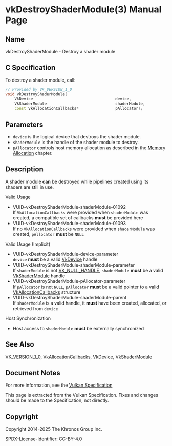 # vkDestroyShaderModule(3) Manual Page

## Name

vkDestroyShaderModule - Destroy a shader module



## [](#_c_specification)C Specification

To destroy a shader module, call:

```c++
// Provided by VK_VERSION_1_0
void vkDestroyShaderModule(
    VkDevice                                    device,
    VkShaderModule                              shaderModule,
    const VkAllocationCallbacks*                pAllocator);
```

## [](#_parameters)Parameters

- `device` is the logical device that destroys the shader module.
- `shaderModule` is the handle of the shader module to destroy.
- `pAllocator` controls host memory allocation as described in the [Memory Allocation](https://registry.khronos.org/vulkan/specs/latest/html/vkspec.html#memory-allocation) chapter.

## [](#_description)Description

A shader module **can** be destroyed while pipelines created using its shaders are still in use.

Valid Usage

- [](#VUID-vkDestroyShaderModule-shaderModule-01092)VUID-vkDestroyShaderModule-shaderModule-01092  
  If `VkAllocationCallbacks` were provided when `shaderModule` was created, a compatible set of callbacks **must** be provided here
- [](#VUID-vkDestroyShaderModule-shaderModule-01093)VUID-vkDestroyShaderModule-shaderModule-01093  
  If no `VkAllocationCallbacks` were provided when `shaderModule` was created, `pAllocator` **must** be `NULL`

Valid Usage (Implicit)

- [](#VUID-vkDestroyShaderModule-device-parameter)VUID-vkDestroyShaderModule-device-parameter  
  `device` **must** be a valid [VkDevice](https://registry.khronos.org/vulkan/specs/latest/man/html/VkDevice.html) handle
- [](#VUID-vkDestroyShaderModule-shaderModule-parameter)VUID-vkDestroyShaderModule-shaderModule-parameter  
  If `shaderModule` is not [VK\_NULL\_HANDLE](https://registry.khronos.org/vulkan/specs/latest/man/html/VK_NULL_HANDLE.html), `shaderModule` **must** be a valid [VkShaderModule](https://registry.khronos.org/vulkan/specs/latest/man/html/VkShaderModule.html) handle
- [](#VUID-vkDestroyShaderModule-pAllocator-parameter)VUID-vkDestroyShaderModule-pAllocator-parameter  
  If `pAllocator` is not `NULL`, `pAllocator` **must** be a valid pointer to a valid [VkAllocationCallbacks](https://registry.khronos.org/vulkan/specs/latest/man/html/VkAllocationCallbacks.html) structure
- [](#VUID-vkDestroyShaderModule-shaderModule-parent)VUID-vkDestroyShaderModule-shaderModule-parent  
  If `shaderModule` is a valid handle, it **must** have been created, allocated, or retrieved from `device`

Host Synchronization

- Host access to `shaderModule` **must** be externally synchronized

## [](#_see_also)See Also

[VK\_VERSION\_1\_0](https://registry.khronos.org/vulkan/specs/latest/man/html/VK_VERSION_1_0.html), [VkAllocationCallbacks](https://registry.khronos.org/vulkan/specs/latest/man/html/VkAllocationCallbacks.html), [VkDevice](https://registry.khronos.org/vulkan/specs/latest/man/html/VkDevice.html), [VkShaderModule](https://registry.khronos.org/vulkan/specs/latest/man/html/VkShaderModule.html)

## [](#_document_notes)Document Notes

For more information, see the [Vulkan Specification](https://registry.khronos.org/vulkan/specs/latest/html/vkspec.html#vkDestroyShaderModule)

This page is extracted from the Vulkan Specification. Fixes and changes should be made to the Specification, not directly.

## [](#_copyright)Copyright

Copyright 2014-2025 The Khronos Group Inc.

SPDX-License-Identifier: CC-BY-4.0